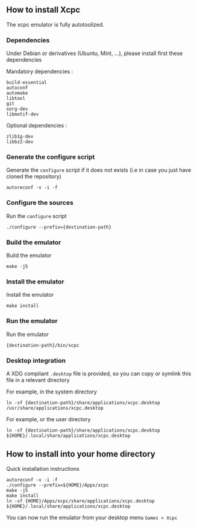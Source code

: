 ## How to install Xcpc

The xcpc emulator is fully autotoolized.

### Dependencies

Under Debian or derivatives (Ubuntu, Mint, ...), please install first these dependencies

Mandatory dependencies :

```
build-essential
autoconf
automake
libtool
git
xorg-dev
libmotif-dev
```

Optional dependencies :

```
zlib1g-dev
libbz2-dev
```

### Generate the configure script

Generate the `configure` script if it does not exists (i.e in case you just have cloned the repository)

```
autoreconf -v -i -f
```

### Configure the sources

Run the `configure` script

```
./configure --prefix={destination-path}
```

### Build the emulator

Build the emulator

```
make -j5
```

### Install the emulator

Install the emulator

```
make install
```

### Run the emulator

Run the emulator

```
{destination-path}/bin/xcpc
```

### Desktop integration

A XDG compliant `.desktop` file is provided, so you can copy or symlink this file in a relevant directory

For example, in the system directory

```
ln -sf {destination-path}/share/applications/xcpc.desktop /usr/share/applications/xcpc.desktop
```

For example, or the user directory

```
ln -sf {destination-path}/share/applications/xcpc.desktop ${HOME}/.local/share/applications/xcpc.desktop
```

## How to install into your home directory

Quick installation instructions

```
autoreconf -v -i -f
./configure --prefix=${HOME}/Apps/xcpc
make -j5
make install
ln -sf {HOME}/Apps/xcpc/share/applications/xcpc.desktop ${HOME}/.local/share/applications/xcpc.desktop
```

You can now run the emulator from your desktop menu `Games > Xcpc`
